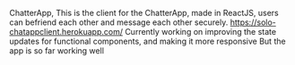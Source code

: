 ChatterApp,
This is the client for the ChatterApp, made in ReactJS, users can befriend each other and message each other securely.
https://solo-chatappclient.herokuapp.com/
Currently working on improving the state updates for functional components, and making it more responsive
But the app is so far working well
